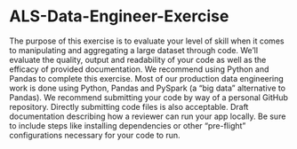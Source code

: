 # ALS-Data-Engineer-Exercise
The purpose of this exercise is to evaluate your level of skill when it comes to manipulating and
aggregating a large dataset through code. We’ll evaluate the quality, output and readability of
your code as well as the efficacy of provided documentation.
We recommend using Python and Pandas to complete this exercise. Most of our production
data engineering work is done using Python, Pandas and PySpark (a “big data” alternative to
Pandas).
We recommend submitting your code by way of a personal GitHub repository. Directly
submitting code files is also acceptable.
Draft documentation describing how a reviewer can run your app locally. Be sure to include
steps like installing dependencies or other “pre-flight” configurations necessary for your code to
run.
